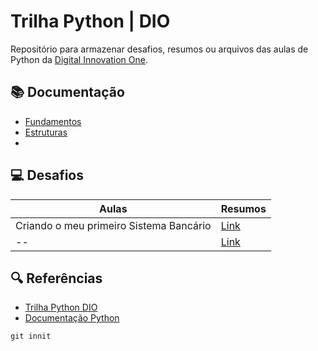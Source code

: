 # Trilha Python | DIO 

Repositório para armazenar desafios, resumos ou arquivos das aulas de Python da [Digital Innovation One](https://www.dio.me/).

## 📚 Documentação
- [Fundamentos]()
- [Estruturas]()
- 

## 💻 Desafios
| Aulas |Resumos |
|-------|--------|
| Criando o meu primeiro Sistema Bancário | [Link](https://github.com/emilyestvz/dio-lab-python/blob/main/desafio_sistema_bancario.py)
| --| [Link]()

## 🔍 Referências
- [Trilha Python DIO](https://github.com/digitalinnovationone/trilha-python-dio)
- [Documentação Python](https://docs.python.org/3/)


```
git innit
```
